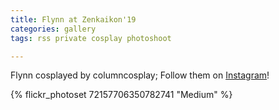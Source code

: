 ```yaml
---
title: Flynn at Zenkaikon'19
categories: gallery
tags: rss private cosplay photoshoot

---
```


Flynn cosplayed by columncosplay; Follow them on [Instagram](https://www.instagram.com/columncosplay)!

{% flickr_photoset 72157706350782741 "Medium" %}